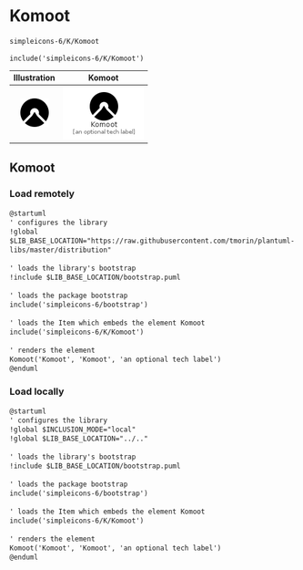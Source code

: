 # Komoot


```text
simpleicons-6/K/Komoot
```

```text
include('simpleicons-6/K/Komoot')
```



| Illustration | Komoot |
| :---: | :---: |
| ![illustration for Illustration](../../simpleicons-6/K/Komoot.png) | ![illustration for Komoot](../../simpleicons-6/K/Komoot.Local.png) |




## Komoot

### Load remotely
```plantuml
@startuml
' configures the library
!global $LIB_BASE_LOCATION="https://raw.githubusercontent.com/tmorin/plantuml-libs/master/distribution"

' loads the library's bootstrap
!include $LIB_BASE_LOCATION/bootstrap.puml

' loads the package bootstrap
include('simpleicons-6/bootstrap')

' loads the Item which embeds the element Komoot
include('simpleicons-6/K/Komoot')

' renders the element
Komoot('Komoot', 'Komoot', 'an optional tech label')
@enduml
```

### Load locally
```plantuml
@startuml
' configures the library
!global $INCLUSION_MODE="local"
!global $LIB_BASE_LOCATION="../.."

' loads the library's bootstrap
!include $LIB_BASE_LOCATION/bootstrap.puml

' loads the package bootstrap
include('simpleicons-6/bootstrap')

' loads the Item which embeds the element Komoot
include('simpleicons-6/K/Komoot')

' renders the element
Komoot('Komoot', 'Komoot', 'an optional tech label')
@enduml
```

